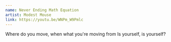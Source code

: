 ```yaml
---
name: Never Ending Math Equation
artist: Modest Mouse
link: https://youtu.be/WNPm_W9Pmlc
---
```


Where do you move, when what you're moving from
Is yourself, is yourself?
